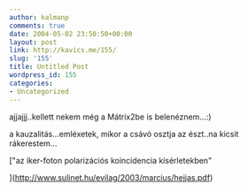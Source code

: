 ```yaml
---
author: kalmanp
comments: true
date: 2004-05-02 23:50:50+00:00
layout: post
link: http://kavics.me/155/
slug: '155'
title: Untitled Post
wordpress_id: 155
categories:
- Uncategorized
---
```


ajjajjj..kellett nekem még a Mátrix2be is belenéznem...:)




a kauzalitás...emléxetek, mikor a csávó osztja az észt..na kicsit rákerestem...




["az iker-foton polarizációs koincidencia kísérletekben"

](http://www.sulinet.hu/evilag/2003/marcius/hejjas.pdf)
